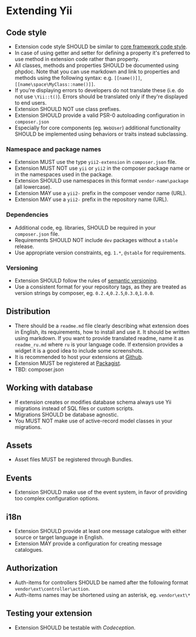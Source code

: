 Extending Yii
=============

Code style
----------

- Extension code style SHOULD be similar to [core framework code style](https://github.com/yiisoft/yii2/wiki/Core-framework-code-style).
- In case of using getter and setter for defining a property it's preferred to use method in extension code rather than property.
- All classes, methods and properties SHOULD be documented using phpdoc. Note that you can use markdown and link to properties and methods
using the following syntax: e.g. `[[name()]]`, `[[name\space\MyClass::name()]]`.
- If you're displaying errors to developers do not translate these (i.e. do not use `\Yii::t()`). Errors should be
  translated only if they're displayed to end users.
- Extension SHOULD NOT use class prefixes.  
- Extension SHOULD provide a valid PSR-0 autoloading configuration in `composer.json`  
- Especially for core components (eg. `WebUser`) additional functionality SHOULD be implemented using behaviors or traits instead subclassing.

### Namespace and package names

- Extension MUST use the type `yii2-extension` in `composer.json` file.
- Extension MUST NOT use `yii` or `yii2` in the composer package name or in the namespaces used in the package.
- Extension SHOULD use namespaces in this format `vendor-name\package` (all lowercase).
- Extension MAY use a `yii2-` prefix in the composer vendor name (URL).
- Extension MAY use a `yii2-` prefix in the repository name (URL).

### Dependencies

- Additional code, eg. libraries, SHOULD be required in your `composer.json` file.
- Requirements SHOULD NOT include `dev` packages without a `stable` release.
- Use appropriate version constraints, eg. `1.*`, `@stable` for requirements.

### Versioning

- Extension SHOULD follow the rules of [semantic versioning](http://semver.org).
- Use a consistent format for your repository tags, as they are treated as version strings by composer, eg. `0.2.4`,`0.2.5`,`0.3.0`,`1.0.0`.

Distribution
------------

- There should be a `readme.md` file clearly describing what extension does in English, its requirements, how to install
  and use it. It should be written using markdown. If you want to provide translated readme, name it as `readme_ru.md`
  where `ru` is your language code. If extension provides a widget it is a good idea to include some screenshots.
- It is recommended to host your extensions at [Github](github.com).
- Extension MUST be registered at [Packagist](https://packagist.org).
- TBD: composer.json

Working with database
---------------------

- If extension creates or modifies database schema always use Yii migrations instead of SQL files or custom scripts.
- Migrations SHOULD be database agnostic.
- You MUST NOT make use of active-record model classes in your migrations.

Assets
------

- Asset files MUST be registered through Bundles.

Events
------

- Extension SHOULD make use of the event system, in favor of providing too complex configuration options.

i18n
----

- Extension SHOULD provide at least one message catalogue with either source or target language in English.
- Extension MAY provide a configuration for creating message catalogues.

Authorization
-------------

- Auth-items for controllers SHOULD be named after the following format `vendor\ext\controller\action`.
- Auth-items names may be shortened using an asterisk, eg. `vendor\ext\*`

Testing your extension
----------------------

- Extension SHOULD be testable with *Codeception*.